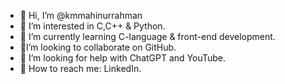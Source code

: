 - 👋 Hi, I’m @kmmahinurrahman
- 👀 I’m interested in C,C++ & Python. 
- 🌱 I’m currently learning C-language & front-end development.
- 🤝I’m looking to collaborate on GitHub.
- 🧐 I’m looking for help with ChatGPT and YouTube.
- 🤚 How to reach me: LinkedIn.

<!---
mahinurrah/mahinurrah is a ✨ special ✨ repository because its `README.md` (this file) appears on your GitHub profile.
You can click the Preview link to take a look at your changes.
--->
